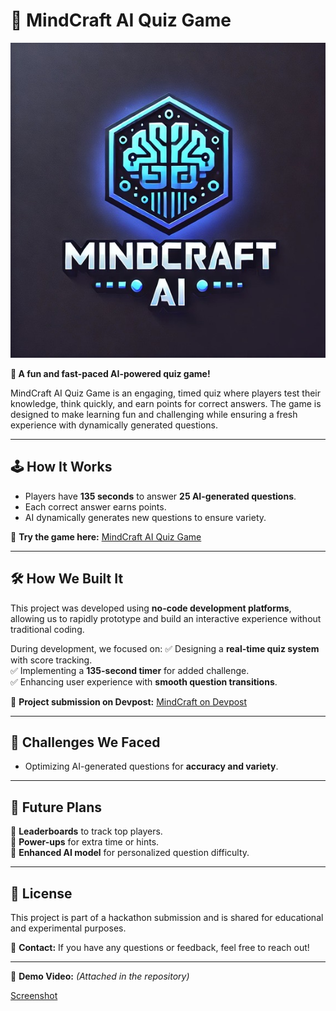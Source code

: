 # 🧠 MindCraft AI Quiz Game

![MindCraft Logo](logo.JPG)

**🚀 A fun and fast-paced AI-powered quiz game!**  

MindCraft AI Quiz Game is an engaging, timed quiz where players test their knowledge, think quickly, and earn points for correct answers. The game is designed to make learning fun and challenging while ensuring a fresh experience with dynamically generated questions.

---

## **🕹️ How It Works**
- Players have **135 seconds** to answer **25 AI-generated questions**.
- Each correct answer earns points.
- AI dynamically generates new questions to ensure variety.

🔗 **Try the game here:** [MindCraft AI Quiz Game](https://breshna.io/api/games/choiceChamp/index.html?template_id=6794b9d7b50f5ce7e659641b)

---

## **🛠️ How We Built It**
This project was developed using **no-code development platforms**, allowing us to rapidly prototype and build an interactive experience without traditional coding. 

During development, we focused on:
✅ Designing a **real-time quiz system** with score tracking.  
✅ Implementing a **135-second timer** for added challenge.  
✅ Enhancing user experience with **smooth question transitions**.  

🔗 **Project submission on Devpost:** [MindCraft on Devpost](https://devpost.com/software/mindcraft-hkq0l8)

---

## **🚧 Challenges We Faced**
- Optimizing AI-generated questions for **accuracy and variety**.

---

## **🔮 Future Plans**
🔹 **Leaderboards** to track top players.  
🔹 **Power-ups** for extra time or hints.  
🔹 **Enhanced AI model** for personalized question difficulty.  

---

## **📜 License**
This project is part of a hackathon submission and is shared for educational and experimental purposes.

📧 **Contact:** If you have any questions or feedback, feel free to reach out!

---

🎥 **Demo Video:** *(Attached in the repository)*

[Screenshot](ss.png)
